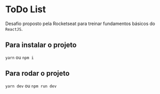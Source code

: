 # ToDo List
Desafio proposto pela Rocketseat para treinar fundamentos básicos do `ReactJS`.

## Para instalar o projeto
`yarn` ou `npm i`

## Para rodar o projeto
`yarn dev` ou `npm run dev`
